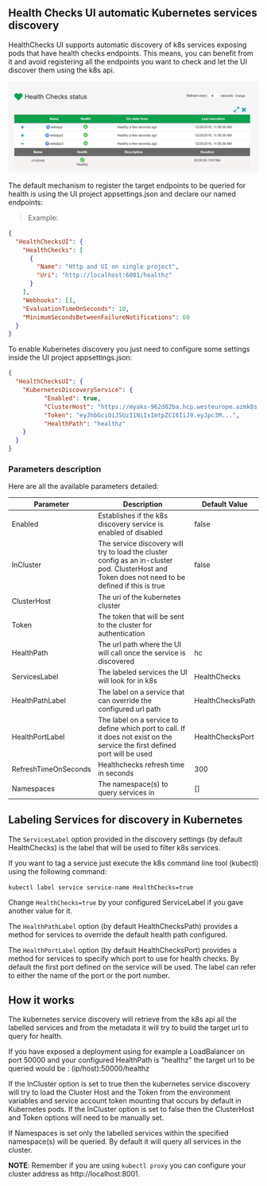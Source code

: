 ## Health Checks UI automatic Kubernetes services discovery

HealthChecks UI supports automatic discovery of k8s services exposing pods that have health checks endpoints. This means, you can benefit from it and avoid registering all the endpoints you want to check and let the UI discover them using the k8s api.

![k8s-discovery](./images/k8s-discovery-service.png)

The default mechanism to register the target endpoints to be queried for health is using the UI project appsettings.json and declare our named endpoints:

>Example:

```json
{
  "HealthChecksUI": {
    "HealthChecks": [
      {
        "Name": "Http and UI on single project",
        "Uri": "http://localhost:6001/healthz"
      }
    ],
    "Webhooks": [],
    "EvaluationTimeOnSeconds": 10,
    "MinimumSecondsBetweenFailureNotifications": 60
  }
}
```


To enable Kubernetes discovery you just need to configure some settings inside the UI project appsettings.json:

```json
{
  "HealthChecksUI": {
    "KubernetesDiscoveryService": {
          "Enabled": true,
          "ClusterHost": "https://myaks-962d02ba.hcp.westeurope.azmk8s.io:443",
          "Token": "eyJhbGciOiJSUzI1NiIsImtpZCI6IiJ9.eyJpc3M...",      
          "HealthPath": "healthz"      
    }
  }
}
```

### Parameters description

Here are all the available parameters detailed:

| Parameter            | Description                                                                                                                                       | Default Value    |
| -------------------- | ------------------------------------------------------------------------------------------------------------------------------------------------- | ---------------- |
| Enabled              | Establishes if the k8s discovery service is enabled of disabled                                                                                   | false            |
| InCluster            | The service discovery will try to load the cluster config as an in-cluster pod. ClusterHost and Token does not need to be defined if this is true | false            |
| ClusterHost          | The uri of the kubernetes cluster                                                                                                                 |                  |
| Token                | The token that will be sent to the cluster for authentication                                                                                     |                  |
| HealthPath           | The url path where the UI will call once the service is discovered                                                                                | hc               |
| ServicesLabel        | The labeled services the UI will look for in k8s                                                                                                  | HealthChecks     |
| HealthPathLabel      | The label on a service that can override the configured url path                                                                                  | HealthChecksPath |
| HealthPortLabel      | The label on a service to define which port to call. If it does not exist on the service the first defined port will be used                      | HealthChecksPort |
| RefreshTimeOnSeconds | Healthchecks refresh time in seconds                                                                                                              | 300              |
| Namespaces           | The namespace(s) to query services in                                                                                                             | []               |

## Labeling Services for discovery in Kubernetes

The `ServicesLabel` option provided in the discovery settings (by default HealthChecks) is the label that will be used to filter k8s services.

If you want to tag a service just execute the k8s command line tool (kubectl) using the following command:

`kubectl label service service-name HealthChecks=true`

Change `HealthChecks=true` by your configured ServiceLabel if you gave another value for it.

The `HealthPathLabel` option (by default HealthChecksPath) provides a method for services to override the default health path configured.

The `HealthPortLabel` option (by default HealthChecksPort) provides a method for services to specify which port to use for health checks. By default the first port defined on the service will be used. The label can refer to either the name of the port or the port number.

## How it works

The kubernetes service discovery will retrieve from the k8s api all the labelled services and from the metadata it will try to build the target url to query for health.

If you have exposed a deployment using for example a LoadBalancer on port 50000 and your configured HealthPath is "healthz" the target url to be queried would be : (ip/host):50000/healthz

If the InCluster option is set to true then the kubernetes service discovery will try to load the Cluster Host and the Token from the environment variables and service account token mounting that occurs by default in Kubernetes pods. If the InCluster option is set to false then the ClusterHost and Token options will need to be manually set.

If Namespaces is set only the labelled services within the specified namespace(s) will be queried. By default it will query all services in the cluster.

**NOTE**: Remember if you are using `kubectl proxy` you can configure your cluster address as http://localhost:8001.

